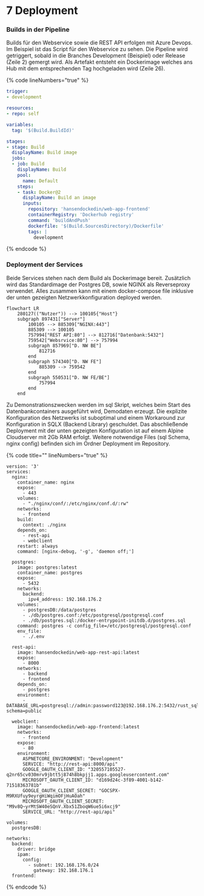 # 7 Deployment

### Builds in der Pipeline

Builds für den Webservice sowie die REST API erfolgen mit Azure Devops. Im Beispiel ist das Script für den Webservice zu sehen. Die Pipeline wird getriggert, sobald in die Branches Development (Beispiel) oder Release (Zeile 2) gemergt wird. Als Artefakt entsteht ein Dockerimage welches ans Hub mit dem entsprechenden Tag hochgeladen wird (Zeile 26).&#x20;

{% code lineNumbers="true" %}
```yaml
trigger:
- development

resources:
- repo: self

variables:
  tag: '$(Build.BuildId)'

stages:
- stage: Build
  displayName: Build image
  jobs:
  - job: Build
    displayName: Build
    pool:
      name: Default
    steps:
    - task: Docker@2
      displayName: Build an image
      inputs:
        repository: 'hansendockedin/web-app-frontend' 
        containerRegistry: 'Dockerhub registry'
        command: 'buildAndPush'
        dockerfile: '$(Build.SourcesDirectory)/Dockerfile'
        tags: |
          development
```
{% endcode %}

### Deployment der Services

Beide Services stehen nach dem Build als Dockerimage bereit.  Zusätzlich wird das Standardimage der Postgres DB, sowie NGINX als Reverseproxy verwendet. Alles zusammen kann mit einem docker-compose file inklusive der unten gezeigten Netzwerkkonfiguration deployed werden.&#x20;

```mermaid
flowchart LR
	280127(("Nutzer")) --> 100105{"Host"}
	subgraph 897431["Server"]
		100105 --> 885309["NGINX:443"]
		885309 --> 100105
		757994["REST API:80"] --> 812716["Datenbank:5432"]
		759542["Websrvice:80"] --> 757994
		subgraph 857969["D. NW BE"]
			812716
		end
		subgraph 574340["D. NW FE"]
			885309 --> 759542
		end
		subgraph 550531["D. NW FE/BE"]
			757994
		end
	end
```

Zu Demonstrationszwecken werden im sql Skript, welches beim Start des Datenbankcontainers ausgeführt wird, Demodaten erzeugt. Die explizite Konfiguration des Netzwerks ist suboptimal und einem Workaround zur Konfiguration in SQLX (Backend Library) geschuldet. Das abschließende Deployment mit der unten gezeigten Konfiguration ist auf einem Alpine Cloudserver mit 2Gb RAM erfolgt. Weitere notwendige Files (sql Schema, nginx config) befinden sich im Ordner Deployment im Repository.

{% code title="" lineNumbers="true" %}
```docker
version: '3'
services:
  nginx:
    container_name: nginx
    expose:
      - 443   
    volumes:
      - "./nginx/conf/:/etc/nginx/conf.d/:rw"
    networks:
      - frontend
    build:
      context: ./nginx
    depends_on:
      - rest-api
      - webclient
    restart: always
    command: [nginx-debug, '-g', 'daemon off;']

  postgres:
    image: postgres:latest
    container_name: postgres
    expose:
      - 5432
    networks:
      backend:
        ipv4_address: 192.168.176.2
    volumes:
      - postgresDB:/data/postgres
      - ./db/postgres.conf:/etc/postgresql/postgresql.conf
      - ./db/postgres.sql:/docker-entrypoint-initdb.d/postgres.sql
    command: postgres -c config_file=/etc/postgresql/postgresql.conf
    env_file:
      - ./.env

  rest-api:
    image: hansendockedin/web-app-rest-api:latest
    expose:
      - 8000
    networks:
      - backend
      - frontend
    depends_on:
      - postgres
    environment:
      - DATABASE_URL=postgresql://admin:password123@192.168.176.2:5432/rust_sqlx?schema=public

  webclient:
    image: hansendockedin/web-app-frontend:latest
    networks:
      - frontend
    expose:
      - 80
    environment:
      ASPNETCORE_ENVIRONMENT: "Development"
      SERVICE: "http://rest-api:8000/api"
      GOOGLE_OAUTH_CLIENT_ID: "320557105527-q2nr65cv030mrv9jbtt5j874h8bkpjj1.apps.googleusercontent.com"
      MICROSOFT_OAUTH_CLIENT_ID: "d169d24c-3f89-4001-b142-71518363781b"
      GOOGLE_OAUTH_CLIENT_SECRET: "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"
      MICROSOFT_OAUTH_CLIENT_SECRET: "M9v8Q~yrMtSW40eSQnV.Xbx51ZboqW6ue5i6xcj9"
      SERVICE_URL: "http://rest-api/api"

volumes:
  postgresDB:

networks:
  backend:
    driver: bridge
    ipam:
      config:
        - subnet: 192.168.176.0/24
          gateway: 192.168.176.1
  frontend:
```
{% endcode %}



